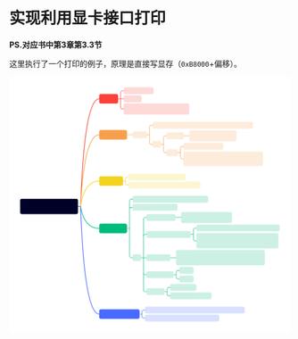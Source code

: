 # 实现利用显卡接口打印
__PS.对应书中第3章第3.3节__

这里执行了一个打印的例子，原理是直接写显存（`0xB8000`+偏移）。

![2-3.操作系统：MBR.svg](../doc/image/2-3.操作系统：MBR.svg)